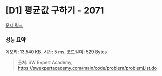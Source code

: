 # [D1] 평균값 구하기 - 2071 

[문제 링크](https://swexpertacademy.com/main/code/problem/problemDetail.do?contestProbId=AV5QRnJqA5cDFAUq) 

### 성능 요약

메모리: 13,540 KB, 시간: 5 ms, 코드길이: 529 Bytes



> 출처: SW Expert Academy, https://swexpertacademy.com/main/code/problem/problemList.do